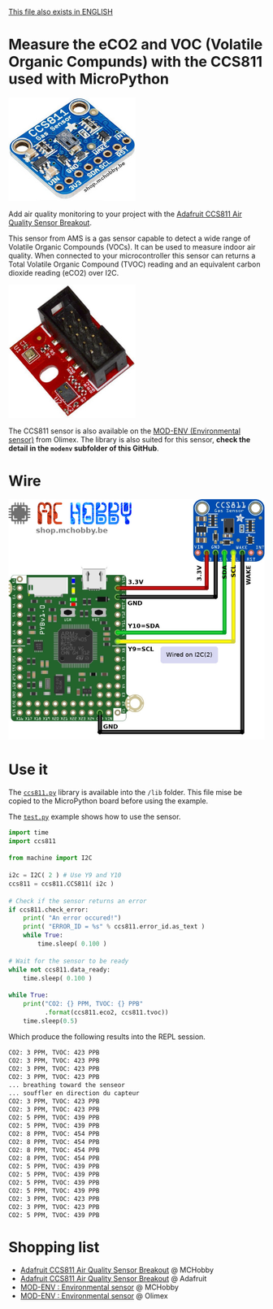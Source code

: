 [This file also exists in ENGLISH](readme_ENG.md)

# Measure the eCO2 and VOC (Volatile Organic Compunds) with the CCS811 used with MicroPython

![CCS811 Adafruit Breakout with CCS811 and BME280](docs/_static/ccs811.jpg)

Add air quality monitoring to your project with the [Adafruit CCS811 Air Quality Sensor Breakout](https://shop.mchobby.be/fr/breakout/1274-ccs811-senseur-qualite-d-air-cov-et-eco2-3232100012745-adafruit.html).

This sensor from AMS is a gas sensor capable to detect a wide range of Volatile Organic Compounds (VOCs). It can be used to measure indoor air quality. When connected to your microcontroller this sensor can returns a Total Volatile Organic Compound (TVOC) reading and an equivalent carbon dioxide reading (eCO2) over I2C.

![MOD-ENV from Olimex](docs/_static/modenv.jpg)

The CCS811 sensor is also available on the [MOD-ENV (Environmental sensor)](https://shop.mchobby.be/fr/uext/1780-capteur-environnementale-tout-en-un-bme280-ccs811-3232100017801.html) from Olimex. The library is also suited for this sensor, __check the detail in the `modenv` subfolder of this GitHub__.

# Wire

![Wire theCCS811 from Adafruit Industrie on a Pyboard](docs/_static/ccs811-to-pyboard.jpg)

# Use it

The [`ccs811.py`](lib/css811.py) library is available into the `/lib` folder. This file mise be copied to the MicroPython board before using the example.

The [`test.py`](examples/test.py) example shows how to use the sensor.

``` python
import time
import ccs811

from machine import I2C

i2c = I2C( 2 ) # Use Y9 and Y10
ccs811 = ccs811.CCS811( i2c )

# Check if the sensor returns an error
if ccs811.check_error:
	print( "An error occured!")
	print( "ERROR_ID = %s" % ccs811.error_id.as_text )
	while True:
		time.sleep( 0.100 )

# Wait for the sensor to be ready
while not ccs811.data_ready:
	time.sleep( 0.100 )

while True:
    print("CO2: {} PPM, TVOC: {} PPB"
          .format(ccs811.eco2, ccs811.tvoc))
    time.sleep(0.5)
```

Which produce the following results into the REPL session.

```
CO2: 3 PPM, TVOC: 423 PPB
CO2: 3 PPM, TVOC: 423 PPB
CO2: 3 PPM, TVOC: 423 PPB
CO2: 3 PPM, TVOC: 423 PPB
... breathing toward the senseor
... souffler en direction du capteur
CO2: 3 PPM, TVOC: 423 PPB
CO2: 3 PPM, TVOC: 423 PPB
CO2: 5 PPM, TVOC: 439 PPB
CO2: 5 PPM, TVOC: 439 PPB
CO2: 8 PPM, TVOC: 454 PPB
CO2: 8 PPM, TVOC: 454 PPB
CO2: 8 PPM, TVOC: 454 PPB
CO2: 8 PPM, TVOC: 454 PPB
CO2: 5 PPM, TVOC: 439 PPB
CO2: 5 PPM, TVOC: 439 PPB
CO2: 5 PPM, TVOC: 439 PPB
CO2: 5 PPM, TVOC: 439 PPB
CO2: 3 PPM, TVOC: 423 PPB
CO2: 3 PPM, TVOC: 423 PPB
CO2: 5 PPM, TVOC: 439 PPB
```

# Shopping list
* [Adafruit CCS811 Air Quality Sensor Breakout](https://shop.mchobby.be/fr/breakout/1274-ccs811-senseur-qualite-d-air-cov-et-eco2-3232100012745-adafruit.html) @ MCHobby
* [Adafruit CCS811 Air Quality Sensor Breakout](https://www.adafruit.com/product/3566) @ Adafruit
* [MOD-ENV : Environmental sensor](https://shop.mchobby.be/fr/uext/1780-capteur-environnementale-tout-en-un-bme280-ccs811-3232100017801.html) @ MCHobby
* [MOD-ENV : Environmental sensor](https://www.olimex.com/Products/Modules/Sensors/MOD-ENV/open-source-hardware) @ Olimex
